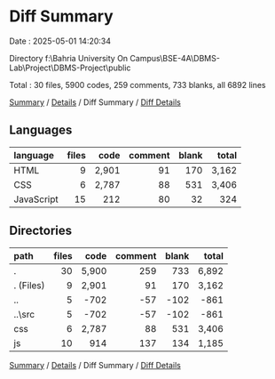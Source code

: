 # Diff Summary

Date : 2025-05-01 14:20:34

Directory f:\\Bahria University On Campus\\BSE-4A\\DBMS-Lab\\Project\\DBMS-Project\\public

Total : 30 files,  5900 codes, 259 comments, 733 blanks, all 6892 lines

[Summary](results.md) / [Details](details.md) / Diff Summary / [Diff Details](diff-details.md)

## Languages
| language | files | code | comment | blank | total |
| :--- | ---: | ---: | ---: | ---: | ---: |
| HTML | 9 | 2,901 | 91 | 170 | 3,162 |
| CSS | 6 | 2,787 | 88 | 531 | 3,406 |
| JavaScript | 15 | 212 | 80 | 32 | 324 |

## Directories
| path | files | code | comment | blank | total |
| :--- | ---: | ---: | ---: | ---: | ---: |
| . | 30 | 5,900 | 259 | 733 | 6,892 |
| . (Files) | 9 | 2,901 | 91 | 170 | 3,162 |
| .. | 5 | -702 | -57 | -102 | -861 |
| ..\\src | 5 | -702 | -57 | -102 | -861 |
| css | 6 | 2,787 | 88 | 531 | 3,406 |
| js | 10 | 914 | 137 | 134 | 1,185 |

[Summary](results.md) / [Details](details.md) / Diff Summary / [Diff Details](diff-details.md)